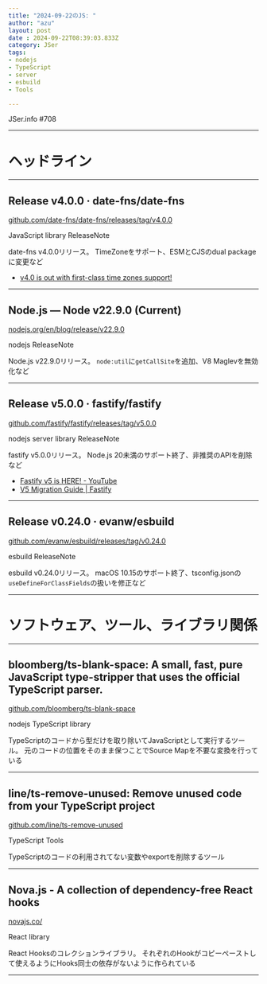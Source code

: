 ```yaml
---
title: "2024-09-22のJS: "
author: "azu"
layout: post
date : 2024-09-22T08:39:03.833Z
category: JSer
tags:
- nodejs
- TypeScript
- server
- esbuild
- Tools

---
```


JSer.info #708

----

<h1 class="site-genre">ヘッドライン</h1>

----

## Release v4.0.0 · date-fns/date-fns
[github.com/date-fns/date-fns/releases/tag/v4.0.0](https://github.com/date-fns/date-fns/releases/tag/v4.0.0 "Release v4.0.0 · date-fns/date-fns")
<p class="jser-tags jser-tag-icon"><span class="jser-tag">JavaScript</span> <span class="jser-tag">library</span> <span class="jser-tag">ReleaseNote</span></p>

date-fns v4.0.0リリース。
TimeZoneをサポート、ESMとCJSのdual packageに変更など

- [v4.0 is out with first-class time zones support!](https://blog.date-fns.org/v40-with-time-zone-support/ "v4.0 is out with first-class time zones support!")

----

## Node.js — Node v22.9.0 (Current)
[nodejs.org/en/blog/release/v22.9.0](https://nodejs.org/en/blog/release/v22.9.0 "Node.js — Node v22.9.0 (Current)")
<p class="jser-tags jser-tag-icon"><span class="jser-tag">nodejs</span> <span class="jser-tag">ReleaseNote</span></p>

Node.js v22.9.0リリース。
`node:util`に`getCallSite`を追加、V8 Maglevを無効化など


----

## Release v5.0.0 · fastify/fastify
[github.com/fastify/fastify/releases/tag/v5.0.0](https://github.com/fastify/fastify/releases/tag/v5.0.0 "Release v5.0.0 · fastify/fastify")
<p class="jser-tags jser-tag-icon"><span class="jser-tag">nodejs</span> <span class="jser-tag">server</span> <span class="jser-tag">library</span> <span class="jser-tag">ReleaseNote</span></p>

fastify v5.0.0リリース。
Node.js 20未満のサポート終了、非推奨のAPIを削除など

- [Fastify v5 is HERE! - YouTube](https://www.youtube.com/watch?v=M57Vi8NnxUM "Fastify v5 is HERE! - YouTube")
- [V5 Migration Guide | Fastify](https://fastify.dev/docs/latest/Guides/Migration-Guide-V5/ "V5 Migration Guide | Fastify")

----

## Release v0.24.0 · evanw/esbuild
[github.com/evanw/esbuild/releases/tag/v0.24.0](https://github.com/evanw/esbuild/releases/tag/v0.24.0 "Release v0.24.0 · evanw/esbuild")
<p class="jser-tags jser-tag-icon"><span class="jser-tag">esbuild</span> <span class="jser-tag">ReleaseNote</span></p>

esbuild v0.24.0リリース。
macOS 10.15のサポート終了、tsconfig.jsonの`useDefineForClassFields`の扱いを修正など


----
<h1 class="site-genre">ソフトウェア、ツール、ライブラリ関係</h1>

----

## bloomberg/ts-blank-space: A small, fast, pure JavaScript type-stripper that uses the official TypeScript parser.
[github.com/bloomberg/ts-blank-space](https://github.com/bloomberg/ts-blank-space "bloomberg/ts-blank-space: A small, fast, pure JavaScript type-stripper that uses the official TypeScript parser.")
<p class="jser-tags jser-tag-icon"><span class="jser-tag">nodejs</span> <span class="jser-tag">TypeScript</span> <span class="jser-tag">library</span></p>

TypeScriptのコードから型だけを取り除いてJavaScriptとして実行するツール。
元のコードの位置をそのまま保つことでSource Mapを不要な変換を行っている


----

## line/ts-remove-unused: Remove unused code from your TypeScript project
[github.com/line/ts-remove-unused](https://github.com/line/ts-remove-unused "line/ts-remove-unused: Remove unused code from your TypeScript project")
<p class="jser-tags jser-tag-icon"><span class="jser-tag">TypeScript</span> <span class="jser-tag">Tools</span></p>

TypeScriptのコードの利用されてない変数やexportを削除するツール


----

## Nova.js - A collection of dependency-free React hooks
[novajs.co/](https://novajs.co/ "Nova.js - A collection of dependency-free React hooks")
<p class="jser-tags jser-tag-icon"><span class="jser-tag">React</span> <span class="jser-tag">library</span></p>

React Hooksのコレクションライブラリ。
それぞれのHookがコピーペーストして使えるようにHooks同士の依存がないように作られている


----
